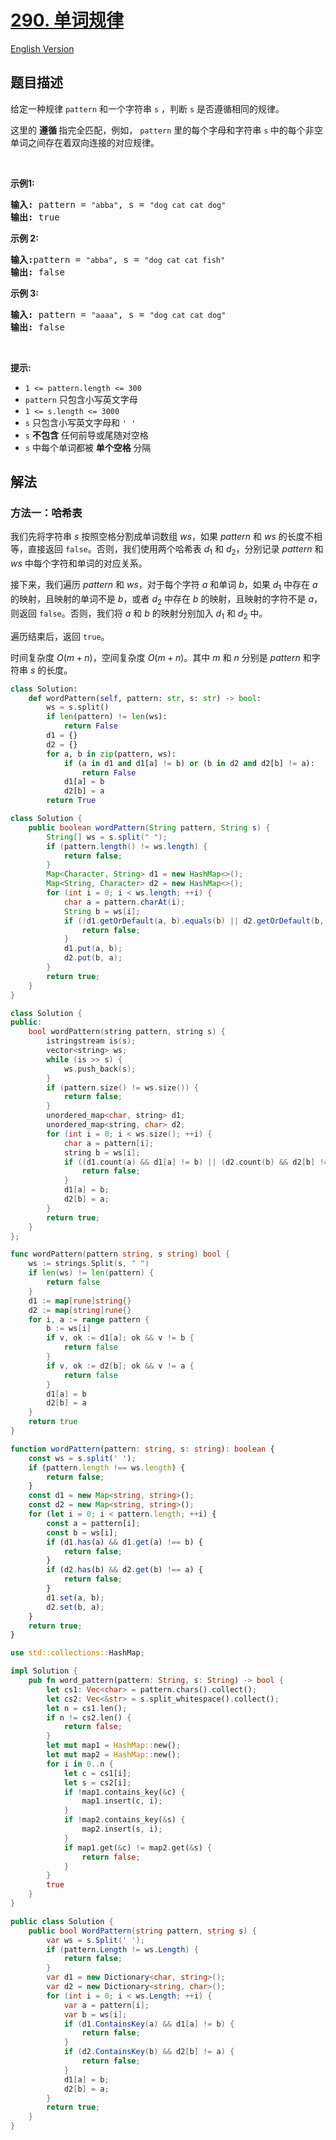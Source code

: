 # [290. 单词规律](https://leetcode.cn/problems/word-pattern)

[English Version](/solution/0200-0299/0290.Word%20Pattern/README_EN.md)

<!-- tags:哈希表,字符串 -->

## 题目描述

<!-- 这里写题目描述 -->

<p>给定一种规律 <code>pattern</code>&nbsp;和一个字符串&nbsp;<code>s</code>&nbsp;，判断 <code>s</code>&nbsp;是否遵循相同的规律。</p>

<p>这里的&nbsp;<strong>遵循&nbsp;</strong>指完全匹配，例如，&nbsp;<code>pattern</code>&nbsp;里的每个字母和字符串&nbsp;<code>s</code><strong>&nbsp;</strong>中的每个非空单词之间存在着双向连接的对应规律。</p>

<p>&nbsp;</p>

<p><strong>示例1:</strong></p>

<pre>
<strong>输入:</strong> pattern = <code>"abba"</code>, s = <code>"dog cat cat dog"</code>
<strong>输出:</strong> true</pre>

<p><strong>示例 2:</strong></p>

<pre>
<strong>输入:</strong>pattern = <code>"abba"</code>, s = <code>"dog cat cat fish"</code>
<strong>输出:</strong> false</pre>

<p><strong>示例 3:</strong></p>

<pre>
<strong>输入:</strong> pattern = <code>"aaaa"</code>, s = <code>"dog cat cat dog"</code>
<strong>输出:</strong> false</pre>

<p>&nbsp;</p>

<p><strong>提示:</strong></p>

<ul>
	<li><code>1 &lt;= pattern.length &lt;= 300</code></li>
	<li><code>pattern</code>&nbsp;只包含小写英文字母</li>
	<li><code>1 &lt;= s.length &lt;= 3000</code></li>
	<li><code>s</code>&nbsp;只包含小写英文字母和&nbsp;<code>' '</code></li>
	<li><code>s</code>&nbsp;<strong>不包含</strong> 任何前导或尾随对空格</li>
	<li><code>s</code>&nbsp;中每个单词都被 <strong>单个空格 </strong>分隔</li>
</ul>

## 解法

### 方法一：哈希表

我们先将字符串 $s$ 按照空格分割成单词数组 $ws$，如果 $pattern$ 和 $ws$ 的长度不相等，直接返回 `false`。否则，我们使用两个哈希表 $d_1$ 和 $d_2$，分别记录 $pattern$ 和 $ws$ 中每个字符和单词的对应关系。

接下来，我们遍历 $pattern$ 和 $ws$，对于每个字符 $a$ 和单词 $b$，如果 $d_1$ 中存在 $a$ 的映射，且映射的单词不是 $b$，或者 $d_2$ 中存在 $b$ 的映射，且映射的字符不是 $a$，则返回 `false`。否则，我们将 $a$ 和 $b$ 的映射分别加入 $d_1$ 和 $d_2$ 中。

遍历结束后，返回 `true`。

时间复杂度 $O(m + n)$，空间复杂度 $O(m + n)$。其中 $m$ 和 $n$ 分别是 $pattern$ 和字符串 $s$ 的长度。

<!-- tabs:start -->

```python
class Solution:
    def wordPattern(self, pattern: str, s: str) -> bool:
        ws = s.split()
        if len(pattern) != len(ws):
            return False
        d1 = {}
        d2 = {}
        for a, b in zip(pattern, ws):
            if (a in d1 and d1[a] != b) or (b in d2 and d2[b] != a):
                return False
            d1[a] = b
            d2[b] = a
        return True
```

```java
class Solution {
    public boolean wordPattern(String pattern, String s) {
        String[] ws = s.split(" ");
        if (pattern.length() != ws.length) {
            return false;
        }
        Map<Character, String> d1 = new HashMap<>();
        Map<String, Character> d2 = new HashMap<>();
        for (int i = 0; i < ws.length; ++i) {
            char a = pattern.charAt(i);
            String b = ws[i];
            if (!d1.getOrDefault(a, b).equals(b) || d2.getOrDefault(b, a) != a) {
                return false;
            }
            d1.put(a, b);
            d2.put(b, a);
        }
        return true;
    }
}
```

```cpp
class Solution {
public:
    bool wordPattern(string pattern, string s) {
        istringstream is(s);
        vector<string> ws;
        while (is >> s) {
            ws.push_back(s);
        }
        if (pattern.size() != ws.size()) {
            return false;
        }
        unordered_map<char, string> d1;
        unordered_map<string, char> d2;
        for (int i = 0; i < ws.size(); ++i) {
            char a = pattern[i];
            string b = ws[i];
            if ((d1.count(a) && d1[a] != b) || (d2.count(b) && d2[b] != a)) {
                return false;
            }
            d1[a] = b;
            d2[b] = a;
        }
        return true;
    }
};
```

```go
func wordPattern(pattern string, s string) bool {
	ws := strings.Split(s, " ")
	if len(ws) != len(pattern) {
		return false
	}
	d1 := map[rune]string{}
	d2 := map[string]rune{}
	for i, a := range pattern {
		b := ws[i]
		if v, ok := d1[a]; ok && v != b {
			return false
		}
		if v, ok := d2[b]; ok && v != a {
			return false
		}
		d1[a] = b
		d2[b] = a
	}
	return true
}
```

```ts
function wordPattern(pattern: string, s: string): boolean {
    const ws = s.split(' ');
    if (pattern.length !== ws.length) {
        return false;
    }
    const d1 = new Map<string, string>();
    const d2 = new Map<string, string>();
    for (let i = 0; i < pattern.length; ++i) {
        const a = pattern[i];
        const b = ws[i];
        if (d1.has(a) && d1.get(a) !== b) {
            return false;
        }
        if (d2.has(b) && d2.get(b) !== a) {
            return false;
        }
        d1.set(a, b);
        d2.set(b, a);
    }
    return true;
}
```

```rust
use std::collections::HashMap;

impl Solution {
    pub fn word_pattern(pattern: String, s: String) -> bool {
        let cs1: Vec<char> = pattern.chars().collect();
        let cs2: Vec<&str> = s.split_whitespace().collect();
        let n = cs1.len();
        if n != cs2.len() {
            return false;
        }
        let mut map1 = HashMap::new();
        let mut map2 = HashMap::new();
        for i in 0..n {
            let c = cs1[i];
            let s = cs2[i];
            if !map1.contains_key(&c) {
                map1.insert(c, i);
            }
            if !map2.contains_key(&s) {
                map2.insert(s, i);
            }
            if map1.get(&c) != map2.get(&s) {
                return false;
            }
        }
        true
    }
}
```

```cs
public class Solution {
    public bool WordPattern(string pattern, string s) {
        var ws = s.Split(' ');
        if (pattern.Length != ws.Length) {
            return false;
        }
        var d1 = new Dictionary<char, string>();
        var d2 = new Dictionary<string, char>();
        for (int i = 0; i < ws.Length; ++i) {
            var a = pattern[i];
            var b = ws[i];
            if (d1.ContainsKey(a) && d1[a] != b) {
                return false;
            }
            if (d2.ContainsKey(b) && d2[b] != a) {
                return false;
            }
            d1[a] = b;
            d2[b] = a;
        }
        return true;
    }
}
```

<!-- tabs:end -->

<!-- end -->
